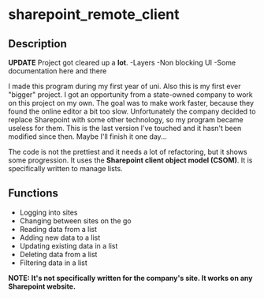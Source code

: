 # sharepoint_remote_client

## Description

**UPDATE**
Project got cleared up a **lot**.
-Layers
-Non blocking UI
-Some documentation here and there

I made this program during my first year of uni. Also this is my first ever "bigger" project.
I got an opportunity from a state-owned company to work on this project on my own. The goal was to make work faster, because they found the online editor a bit too slow.
Unfortunately the company decided to replace Sharepoint with some other technology, so my program became useless for them.
This is the last version I've touched and it hasn't been modified since then.
Maybe I'll finish it one day...

The code is not the prettiest and it needs a lot of refactoring, but it shows some progression.
It uses the **Sharepoint client object model (CSOM)**.
It is specifically written to manage lists.


## Functions
- Logging into sites
- Changing between sites on the go
- Reading data from a list
- Adding new data to a list
- Updating existing data in a list
- Deleting data from a list
- Filtering data in a list

**NOTE: It's not specifically written for the company's site. It works on any Sharepoint website.**
